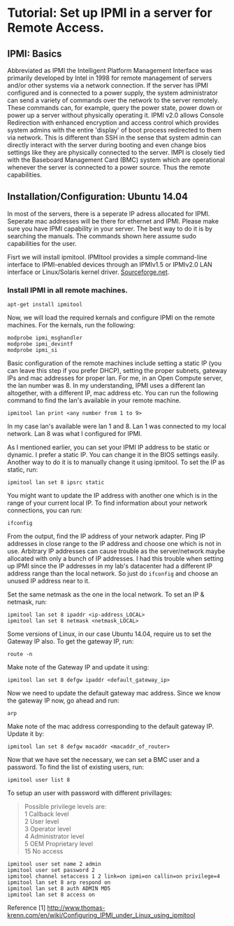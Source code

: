 # Tutorial: Set up IPMI in a server for Remote Access.

## IPMI: Basics
Abbreviated as IPMI the Intelligent Platform Management Interface was primarily developed by Intel in 1998 for remote management of servers and/or other systems via a network connection. If the server has IPMI configured and is connected to a power supply, the system administrator can send a variety of commands over the network to the server remotely. These commands can, for example, query the power state, power down or power up a server without physically operating it.
IPMI v2.0 allows Console Redirection with enhanced encryption and access control which provides system admins with the entire 'display' of boot process redirected to them via network. This is different than SSH in the sense that system admin can directly interact with the server during booting and even change bios settings like they are physically connected to the server. IMPI is closely tied with the Baseboard Management Card (BMC) system which are operational whenever the server is connected to a power source. Thus the remote capabilities.

## Installation/Configuration: Ubuntu 14.04

In most of the servers, there is a seperate IP adress allocated for IPMI. Seperate mac addresses will be there for ethernet and IPMI. Please make sure you have IPMI capability in your server. The best way to do it is by searching the manuals.
The commands shown here assume sudo capabilities for the user.

Fisrt we will install ipmitool. IPMItool provides a simple command-line interface to IPMI-enabled devices through an IPMIv1.5 or IPMIv2.0 LAN interface or Linux/Solaris kernel driver. [Sourceforge.net](https://sourceforge.net/projects/ipmitool/).

### Install IPMI in all remote machines.
```
apt-get install ipmitool
```
Now, we will load the required kernals and configure IPMI on the remote machines.
For the kernals, run the following:
```
modprobe ipmi_msghandler
modprobe ipmi_devintf
modprobe ipmi_si
```
Basic configuration of the remote machines include setting a static IP (you can leave this step if you prefer DHCP), setting the proper subnets, gateway IPs and mac addresses for proper lan. For me, in an Open Compute server, the lan number was 8. In my understanding, IPMI uses a different lan altogether, with a different IP, mac address etc. You can run the following command to find the lan's available in your remote machine.

```
ipmitool lan print <any number from 1 to 9>
```
In my case lan's available were lan 1 and 8. Lan 1 was connected to my local network. Lan 8 was what I configured for IPMI.

As I mentioned earlier, you can set your IPMI IP address to be static or dynamic. I prefer a static IP. You can change it in the BIOS settings easily. Another way to do it is to manually change it using ipmitool. To set the IP as static, run:
```
ipmitool lan set 8 ipsrc static
```
You might want to update the IP address with another one which is in the range of your current local IP. To find information about your network connections, you can run:
```
ifconfig
```
From the output, find the IP address of your network adapter. Ping IP addresses in close range to the IP address and choose one which is not in use. Arbitrary IP addresses can cause trouble as the server/network maybe allocated with only a bunch of IP addresses. I had this trouble when setting up IPMI since the IP addresses in my lab's datacenter had a different IP address range than the local network. So just do `ifconfig` and choose an unused IP address near to it.

Set the same netmask as the one in the local network.
To set an IP & netmask, run:
```
ipmitool lan set 8 ipaddr <ip-address_LOCAL>
ipmitool lan set 8 netmask <netmask_LOCAL>
```
Some versions of Linux, in our case Ubuntu 14.04, require us to set the Gateway IP also. To get the gateway IP, run:
```
route -n
```
Make note of the Gateway IP and update it using:
```
ipmitool lan set 8 defgw ipaddr <default_gateway_ip>
```
Now we need to update the default gateway mac address. Since we know the gateway IP now, go ahead and run:
```
arp
```
Make note of the mac address corresponding to the default gateway IP. Update it by:
```
ipmitool lan set 8 defgw macaddr <macaddr_of_router>
```
Now that we have set the necessary, we can set a BMC user and a password. To find the list of existing users, run:    
```
ipmitool user list 8
```

To setup an user with password with different privillages:
>Possible privilege levels are:    
>   1   Callback level    
>   2   User level    
>   3   Operator level    
>   4   Administrator level    
>   5   OEM Proprietary level    
>  15   No access    

```
ipmitool user set name 2 admin
ipmitool user set password 2
ipmitool channel setaccess 1 2 link=on ipmi=on callin=on privilege=4
ipmitool lan set 8 arp respond on
ipmitool lan set 8 auth ADMIN MD5
ipmitool lan set 8 access on
```

Reference
[1] http://www.thomas-krenn.com/en/wiki/Configuring_IPMI_under_Linux_using_ipmitool
